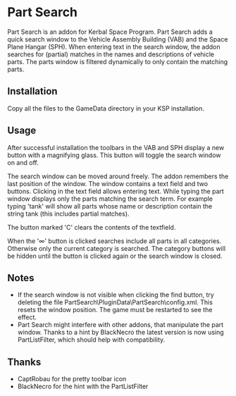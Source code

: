 # Part Search

Part Search is an addon for Kerbal Space Program. Part Search adds a quick search window to the Vehicle Assembly Building (VAB) and the Space Plane Hangar (SPH). When entering text in the search window, the addon searches for (partial) matches in the names and descriptions of vehicle parts. The parts window is filtered dynamically to only contain the matching parts.

## Installation

Copy all the files to the GameData directory in your KSP installation.

## Usage

After successful installation the toolbars in the VAB and SPH display a new button with a magnifying glass. This button will toggle the search window on and off.

The search window can be moved around freely. The addon remembers the last position of the window. The window contains a text field and two buttons. Clicking in the text field allows entering text. While typing the part window displays only the parts matching the search term. For example typing 'tank' will show all parts whose name or description contain the string tank (this includes partial matches).

The button marked 'C' clears the contents of the textfield.

When the '∞' button is clicked searches include all parts in all categories. Otherwise only the current category is searched. The category buttons will be hidden until the button is clicked again or the search window is closed.

## Notes

* If the search window is not visible when clicking the find button, try deleting the file PartSearch\PluginData\PartSearch\config.xml. This resets the window position. The game must be restarted to see the effect.
* Part Search might interfere with other addons, that manipulate the part window. Thanks to a hint by BlackNecro the latest version is now using PartListFilter, which should help with compatibility.

## Thanks

* CaptRobau for the pretty toolbar icon
* BlackNecro for the hint with the PartListFilter